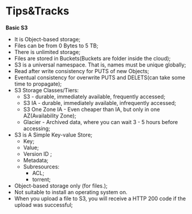 # Tips&Tracks  

**Basic S3**  
* It is Object-based storage;  
* Files can be from 0 Bytes to 5 TB;  
* There is unlimited storage;
* Files are stored in Buckets(Buckets are folder inside the cloud);  
* S3 is a universal namespace. That is, names must be unique globally;  
* Read after write consistency for PUTS of new Objects;
* Eventual consistency for overwrite PUTS and DELETS(can take some time to propagate);  
* S3 Storage Classes/Tiers:  
  * S3 - durable, immediately available, frequently accessed;  
  * S3 IA - durable, immediately available, infrequently accessed;  
  * S3 One Zone IA - Even cheaper than IA, but only in one AZ(Availability Zone);  
  * Glacier - Archived data, where you can wait 3 - 5 hours before accessing;  
* S3 is A Simple Key-value Store;  
  * Key;  
  * Value;  
  * Version ID ;  
  * Metadata;  
  * Subresources:  
    * ACL;  
    * torrent;
* Object-based storage only (for files.);  
* Not suitable to install an operating system on.  
* When you upload a file to S3, you will receive a HTTP 200 code if the upload was successful;
